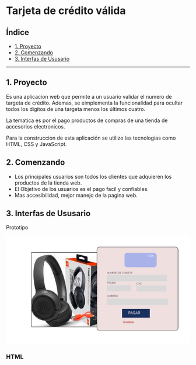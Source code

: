 # Tarjeta de crédito válida

## Índice

* [1. Proyecto](#1-proyecto)
* [2. Comenzando](#2-comenzando)
* [3. Interfas de Ususario](#3-interfas-de-ususario)


***

## 1. Proyecto

Es una aplicacion web que permite a un usuario validar el numero de targeta de crédito. Ademas, se eimplementa la funcionalidad para ocultar todos los digitos de una targeta menos los últimos cuatro.

La tematica es por el pago productos de compras de una tienda de accesorios electronicos.

Para la construccion de esta aplicación se utilizo las tecnologias como HTML, CSS y JavaScript.

## 2. Comenzando
* Los principales usuarios son todos los clientes que adquieren los productos de la tienda web.
* El Objetivo de los usuarios es el pago facil y confiables.
* Mas accesibilidad, mejor manejo de la pagina web.

## 3. Interfas de Ususario

Prototipo


![Prototipo](https://raw.githubusercontent.com/roxsyVel910/DEV002-card-validation/main/img/prototipo.png)


### HTML
